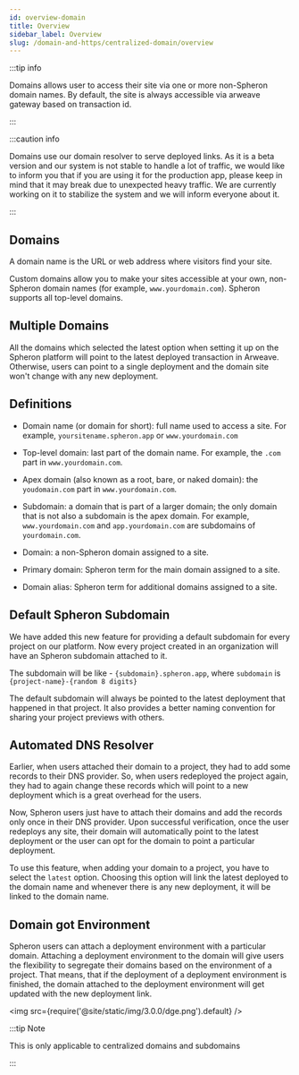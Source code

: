 ```yaml
---
id: overview-domain
title: Overview
sidebar_label: Overview
slug: /domain-and-https/centralized-domain/overview
---
```


:::tip info

Domains allows user to access their site via one or more non-Spheron domain names. By default, the site is always accessible via arweave gateway based on transaction id.

:::

:::caution info

Domains use our domain resolver to serve deployed links. As it is a beta version and our system is not stable to handle a lot of traffic, we would like to inform you that if you are using it for the production app, please keep in mind that it may break due to unexpected heavy traffic. We are currently working on it to stabilize the system and we will inform everyone about it.

:::

## Domains

A domain name is the URL or web address where visitors find your site.

Custom domains allow you to make your sites accessible at your own, non-Spheron domain names (for example, `www.yourdomain.com`). Spheron supports all top-level domains.

## Multiple Domains

All the domains which selected the latest option when setting it up on the Spheron platform will point to the latest deployed transaction in Arweave. Otherwise, users can point to a single deployment and the domain site won't change with any new deployment.

## Definitions

- Domain name (or domain for short): full name used to access a site. For example, `yoursitename.spheron.app` or `www.yourdomain.com`

- Top-level domain: last part of the domain name. For example, the `.com` part in `www.yourdomain.com`.

- Apex domain (also known as a root, bare, or naked domain): the `youdomain.com` part in `www.yourdomain.com`.

- Subdomain: a domain that is part of a larger domain; the only domain that is not also a subdomain is the apex domain. For example, `www.yourdomain.com` and `app.yourdomain.com` are subdomains of `yourdomain.com`.

- Domain: a non-Spheron domain assigned to a site.

- Primary domain: Spheron term for the main domain assigned to a site.

- Domain alias: Spheron term for additional domains assigned to a site.

## Default Spheron Subdomain

We have added this new feature for providing a default subdomain for every project on our platform. Now every project created in an organization will have an Spheron subdomain attached to it.

The subdomain will be like - `{subdomain}.spheron.app`, where `subdomain` is `{project-name}-{random 8 digits}`

The default subdomain will always be pointed to the latest deployment that happened in that project. It also provides a better naming convention for sharing your project previews with others.

## Automated DNS Resolver

Earlier, when users attached their domain to a project, they had to add some records to their DNS provider. So, when users redeployed the project again, they had to again change these records which will point to a new deployment which is a great overhead for the users.

Now, Spheron users just have to attach their domains and add the records only once in their DNS provider. Upon successful verification, once the user redeploys any site, their domain will automatically point to the latest deployment or the user can opt for the domain to point a particular deployment.

To use this feature, when adding your domain to a project, you have to select the `latest` option. Choosing this option will link the latest deployed to the domain name and whenever there is any new deployment, it will be linked to the domain name.

## Domain got Environment

Spheron users can attach a deployment environment with a particular domain. Attaching a deployment environment to the domain will give users the flexibility to segregate their domains based on the environment of a project. That means, that if the deployment of a deployment environment is finished, the domain attached to the deployment environment will get updated with the new deployment link.

<img src={require('@site/static/img/3.0.0/dge.png').default} />

:::tip Note

This is only applicable to centralized domains and subdomains

:::
